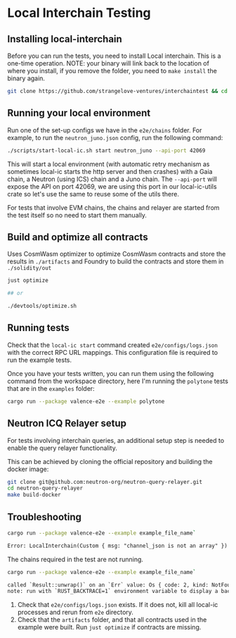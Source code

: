 # Local Interchain Testing

## Installing local-interchain

Before you can run the tests, you need to install Local interchain. This is a one-time operation. NOTE: your binary will link back to the location of where you install, if you remove the folder, you need to `make install` the binary again.

```bash
git clone https://github.com/strangelove-ventures/interchaintest && cd interchaintest/local-interchain && make install
```

## Running your local environment

Run one of the set-up configs we have in the `e2e/chains` folder. For example, to run the `neutron_juno.json` config, run the following command:

```bash
./scripts/start-local-ic.sh start neutron_juno --api-port 42069
```

This will start a local environment (with automatic retry mechanism as sometimes local-ic starts the http server and then crashes) with a Gaia chain, a Neutron (using ICS) chain and a Juno chain. The `--api-port` will expose the API on port 42069, we are using this port in our local-ic-utils crate so let's use the same to reuse some of the utils there.

For tests that involve EVM chains, the chains and relayer are started from the test itself so no need to start them manually.

## Build and optimize all contracts

Uses CosmWasm optimizer to optimize CosmWasm contracts and store the results in `./artifacts` and Foundry to build the contracts and store them in `./solidity/out`

```bash
just optimize

## or

./devtools/optimize.sh
```

## Running tests

Check that the `local-ic start` command created `e2e/configs/logs.json` with the correct RPC URL mappings. This configuration file is required to run the example tests.

Once you have your tests written, you can run them using the following command from the workspace directory, here I'm running the `polytone` tests that are in the `examples` folder:

```bash
cargo run --package valence-e2e --example polytone
```

## Neutron ICQ Relayer setup

For tests involving interchain queries, an additional setup step is needed
to enable the query relayer functionality.

This can be achieved by cloning the official repository and building
the docker image:

```sh
git clone git@github.com:neutron-org/neutron-query-relayer.git
cd neutron-query-relayer
make build-docker
```

## Troubleshooting

```bash
cargo run --package valence-e2e --example example_file_name`
```

```txt
Error: LocalInterchain(Custom { msg: "channel_json is not an array" })
```

The chains required in the test are not running.

```bash
cargo run --package valence-e2e --example example_file_name`
```

```txt
called `Result::unwrap()` on an `Err` value: Os { code: 2, kind: NotFound, message: "No such file or directory" }
note: run with `RUST_BACKTRACE=1` environment variable to display a backtrace
```

1. Check that `e2e/configs/logs.json` exists. If it does not, kill all local-ic processes and rerun from `e2e` directory.
2. Check that the `artifacts` folder, and that all contracts used in the example were built. Run `just optimize` if contracts are missing.
